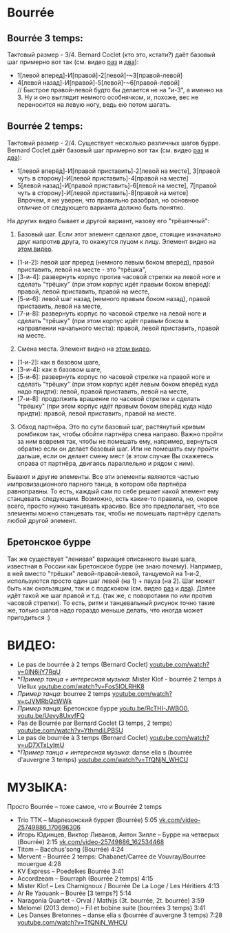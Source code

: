 Bourrée
========
## Bourrée 3 temps:
Тактовый размер - 3/4. Bernard Coclet (кто это, кстати?) даёт базовый шаг примерно вот так (см. видео [раз](https://www.youtube.com/watch?v=uD7XTxLylmU) и [два](https://www.youtube.com/watch?v=YthmdiLPB5U)):

- 1[левой вперед]-И[правой]-2[левой]-~3[правой-левой]
- 4[левой назад]-И[правой]-5[левой]-~6[правой-левой]  
  // Быстрое правой-левой будто бы делается не на "и-3", а именно на 3. Ну и оно выглядит немного особнячком, и, похоже, вес не переносится на левую ногу, ведь ею потом шагать.

## Bourrée 2 temps:
Тактовый размер - 2/4. Существует несколько различных шагов бурре. Bernard Coclet даёт базовый шаг примерно вот так (см. видео [раз](https://www.youtube.com/watch?v=0lN6jjY7RqU) и [два](https://www.youtube.com/watch?v=YthmdiLPB5U)):

- 1[левой вперёд]-И[правой приставить]-2[левой на месте], 3[правой чуть в сторону]-И[левой приставить]-4[правой на месте]
- 5[левой назад]-И[правой приставить]-6[левой на месте], 7[правой чуть в сторону]-И[левой приставить]-8[правой на метсе]  
  Впрочем, я не уверен, что правильно разобрал, но основное отличие от следующего варианта должно быть понятно.

На других видео бывает и другой вариант, назову его "трёшечный":

1. Базовый шаг. Если этот элемент сделают двое, стоящие изначально друг напротив друга, то окажутся луцом к лицу. Элемент видно на [этом видео](https://www.youtube.com/watch?v=cJVMRbQcWWk).
  - [1-и-2]: левой шаг преред (немного левым боком вперед), правой приставить, левой на месте - это "трёшка",
  - [3-и-4]: развернуть корпус против часовой стрелки на левой ноге и сделать "трёшку" (при этом корпус идёт правым боком вперед): правой, левой приставить, правой на месте,
  - [5-и-6]: левой шаг назад (немного правым боком назад), правой приставить, левой на месте,
  - [7-и-8]: развернуть корпус по часовой стрелке на левой ноге и сделать "трёшку" (при этом корпус идёт правым боком в направлении начального места): правой, левой приставить, правой на месте.
2. Смена места. Элемент видно на [этом видео](https://www.youtube.com/watch?v=cJVMRbQcWWk).
  - [1-и-2]: как в базовом шаге,
  - [3-и-4]: как в базовом шаге,
  - [5-и-6]: развернуть корпус по часовой стрелке на правой ноге и сделать "трёшку" (при этом корпус идёт левым боком вперёд куда надо придти): левой, правой приставить, левой на месте,
  - [7-и-8]: продолжить врашение по часовой стрелке и сделать "трёшку" (при этом корпус идёт правым боком вперёд куда надо придти): правой, левой приставить, правой на месте.
3. Обход партнёра. Это по сути базовый шаг, растянутый кривым ромбиком так, чтобы обойти партнёра слева направо. Важно пройти за ним вовремя так, чтобы не помешать ему, например, вернуться обратно если он делает базовый шаг. Или не помешать ему пройти дальше, если он делает смену мест (в этом случае Вы окажетесь справа от партнёра, двигаясь параллельно и рядом с ним).

Бывают и другие элементы. Все эти элементы являются частью импровизационного парного танца, в котором оба партнёра равноправны. То есть, каждый сам по себе решает какой элемент ему станцевать следующим. Возможно, есть какие-то правила, но, скорее всего, просто нужно танцевать красиво. Все это предполагает, что все элементы можно станцевать так, чтобы не помешать партнёру сделать любой другой элемент.

## Бретонское бурре
Так же существует "ленивая" вариация описанного выше шага, известная в России как Бретонское бурре (не знаю почему). Например, в ней вместо "трёшки" левой-правой-левой, танцуемой на 1-и-2, используются просто один шаг левой (на 1) + пауза (на 2). Шаг может быть как скользящим, так и с подскоком (см. видео [раз](https://www.youtube.com/watch?v=RcTHI-JWBO0) и [два](https://www.youtube.com/watch?v=Ueyy8UxyfFQ)). Далее идёт такой же шаг правой и т.д. (так же, с поворотами по или против часовой стрелки). То есть, ритм и танцевальный рисунок точно такие же, только шагов надо гораздо меньше делать, что иногда может пригодиться :)

ВИДЕО:
======
- Le pas de bourrée à 2 temps (Bernard Coclet) [youtube.com/watch?v=0lN6jjY7RqU](https://www.youtube.com/watch?v=0lN6jjY7RqU)
- \*_Пример танца + интересная музыка_: Mister Klof - bourrée 2 temps à Viellux [youtube.com/watch?v=Fos5IOLRHK8](https://www.youtube.com/watch?v=Fos5IOLRHK8)
- _Пример танца_: bourree 2 temps [youtube.com/watch?v=cJVMRbQcWWk](https://www.youtube.com/watch?v=cJVMRbQcWWk)
- _Пример танца_: Бретонское бурре [youtu.be/RcTHI-JWBO0](https://www.youtube.com/watch?v=RcTHI-JWBO0), [youtu.be/Ueyy8UxyfFQ](https://www.youtube.com/watch?v=Ueyy8UxyfFQ)
- Pas de Bourrée par Bernard Coclet (3 temps, 2 temps) [youtube.com/watch?v=YthmdiLPB5U](https://www.youtube.com/watch?v=YthmdiLPB5U)
- Le pas de bourrée à 3 temps (Bernard Coclet) [youtube.com/watch?v=uD7XTxLylmU](https://www.youtube.com/watch?v=uD7XTxLylmU)
- \*_Пример танца + интересная музыка_: danse elia s (bourrée d'auvergne 3 temps) [youtube.com/watch?v=TfQNjN_WHCU](https://www.youtube.com/watch?v=TfQNjN_WHCU)

МУЗЫКА:
======
Просто Bourrée – тоже самое, что и Bourrée 2 temps

- Trio TTK – Марлезонский буррет (Bourrée) 5:05 [vk.com/video-25749886_170696306](https://vk.com/video-25749886_170696306)
- Игорь Юдинцев, Виктор Ливанов, Антон Зилле – Бурре на четверых (Bourrée) 2:15 [vk.com/video-25749886_162534468](http://vk.com/video-25749886_162534468)
- Titom – Bacchus'song (Bourrée) 4:24
- Mervent – Bourrée 2 temps: Chabanet/Carree de Vouvray/Bourree mouergue 4:28
- KV Express – Poedelkes Bourrée 3:41
- Accordzeam – Bourraph (Bourrée 2 temps) 4:15
- Mister Klof – Les Chamignoux / Bourrée De La Loge / Les Héritiers 4:13
- Ar Re Yaouank – Bourée [3 temps?] 5:14
- Naragonia Quartet – Orval / Mathijs (3t. bourrée, 2t. bourrée) 3:59
- Melomel (2013 demo) – Fil et bobine suite (bourrées 3 temps) 3:41
- Les Danses Bretonnes – danse elia s (bourrée d'auvergne 3 temps) 7:28 [youtube.com/watch?v=TfQNjN_WHCU](https://www.youtube.com/watch?v=TfQNjN_WHCU)
